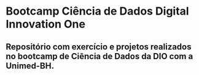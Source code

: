 # Bootcamp Ciência de Dados Digital Innovation One
## Repositório com exercício e projetos realizados no bootcamp de Ciência de Dados da DIO com a Unimed-BH.
